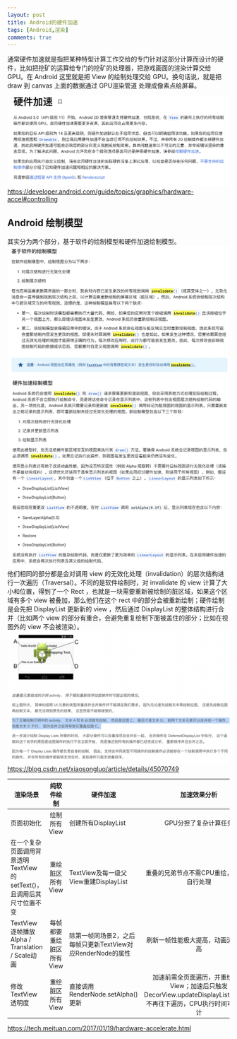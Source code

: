 ```yaml
---
layout: post
title: Android的硬件加速
tags: [Android,渲染]
comments: true
---
```


通常硬件加速就是指把某种特型计算工作交给的专门针对这部分计算而设计的硬件，比如把挖矿的运算给专门的挖矿的处理器，把游戏画面的渲染计算交给 GPU。在 Android 这里就是把 View 的绘制处理交给 GPU。换句话说，就是把 draw 到 canvas 上面的数据通过 GPU渲染管道 处理成像素点给屏幕。

![](/assets/img/2021-11-16-16-42-57.png)
https://developer.android.com/guide/topics/graphics/hardware-accel#controlling


## Android 绘制模型
其实分为两个部分，基于软件的绘制模型和硬件加速绘制模型。
![](/assets/img/2021-11-15-18-52-22.png)
![](/assets/img/2021-11-15-18-52-39.png)
他们相同的部分都是会对调用 view 的无效化处理（invalidation）的层次结构进行一次遍历（Traversal）。不同的是软件绘制时，对 invalidate 的 view 计算了大小和位置，得到了一个 Rect ，也就是一块需要重新被绘制的脏区域，如果这个区域有多个 view 被叠加，那么他们在这个 rect 中的部分会被重新绘制；硬件绘制是会先把 DisplayList 更新新的 view ，然后通过 DisplayList 的整体结构进行合并（比如两个 view 的部分有重合，会避免重复绘制下面被盖住的部分；比如在视图外的 view 不会被渲染）。
![](/assets/img/2021-11-16-16-39-49.png)
https://blog.csdn.net/xiaosongluo/article/details/45070749

| 渲染场景 | 纯软件绘制 | 硬件加速 | 加速效果分析 | 
|  ----  | :----:  | ----  | :----:  |
| 页面初始化 | 绘制所有View | 创建所有DisplayList | GPU分担了复杂计算任务 
| 在一个复杂页面调用背景透明TextView的setText()，且调用后其尺寸位置不变 | 重绘脏区所有View | TextView及每一级父View重建DisplayList | 重叠的兄弟节点不需CPU重绘，GPU会自行处理 
| TextView逐帧播放Alpha / Translation / Scale动画 | 每帧都要重绘脏区所有View | 除第一帧同场景2，之后每帧只更新TextView对应RenderNode的属性 | 刷新一帧性能极大提高，动画流畅度提高 
| 修改TextView透明度 | 重绘脏区所有View | 直接调用RenderNode.setAlpha()更新 | 加速前需全页面遍历，并重绘很多View；加速后只触发DecorView.updateDisplayListIfDirty，不再往下遍历，CPU执行时间可忽略不计 |

https://tech.meituan.com/2017/01/19/hardware-accelerate.html
